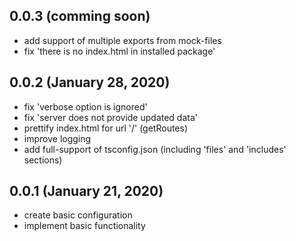 <!-- markdownlint-disable MD024 -->
<!-- markdownlint-disable MD041 -->

## 0.0.3 (comming soon)

* add support of multiple exports from mock-files
* fix 'there is no index.html in installed package'

## 0.0.2 (January 28, 2020)

* fix 'verbose option is ignored'
* fix 'server does not provide updated data'
* prettify index.html for url '/' (getRoutes)
* improve logging
* add full-support of tsconfig.json (including 'files' and 'includes' sections)

## 0.0.1 (January 21, 2020)

* create basic configuration
* implement basic functionality
